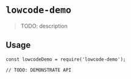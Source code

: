 # `lowcode-demo`

> TODO: description

## Usage

```
const lowcodeDemo = require('lowcode-demo');

// TODO: DEMONSTRATE API
```
